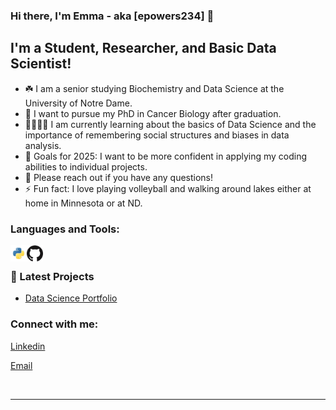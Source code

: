 ### Hi there, I'm Emma - aka [epowers234] 👋

## I'm a Student, Researcher, and Basic Data Scientist!

- ☘️  I am a senior studying Biochemistry and Data Science at the University of Notre Dame.
- 🧬  I want to pursue my PhD in Cancer Biology after graduation.
- 🧑‍🧑‍🧒‍🧒  I am currently learning about the basics of Data Science and the importance of remembering social structures and biases in data analysis.
- 🥅  Goals for 2025: I want to be more confident in applying my coding abilities to individual projects. 
- 🪸  Please reach out if you have any questions!
- ⚡ Fun fact: I love playing volleyball and walking around lakes either at home in Minnesota or at ND.

### Languages and Tools:

<img align="left" alt="Python" width="26px" src="https://raw.githubusercontent.com/github/explore/80688e429a7d4ef2fca1e82350fe8e3517d3494d/topics/python/python.png" />
<img align="left" alt="GitHub" width="26px" src="https://raw.githubusercontent.com/github/explore/78df643247d429f6cc873026c0622819ad797942/topics/github/github.png" />

<br />

### 📕 Latest Projects

<!-- BLOG-POST-LIST:START -->
- [Data Science Portfolio](https://github.com/epowers234/Powers-Data-Science-Portfolio)
<!-- BLOG-POST-LIST:END -->

### Connect with me:

[Linkedin](https://www.linkedin.com/in/emma-powers1/)

[Email](mailto:epowers3@nd.edu)


<br />

---

